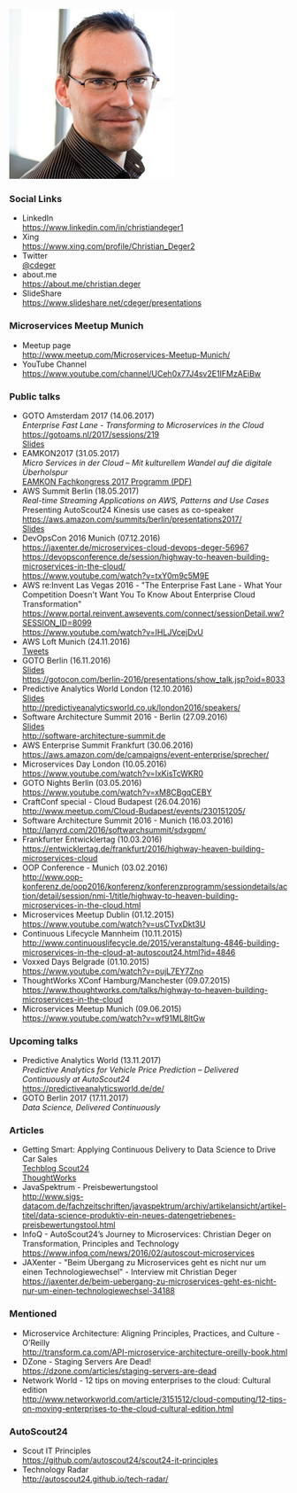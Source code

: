 ![Christian Deger](/images/cd.jpg)

### Social Links
* LinkedIn<br/><https://www.linkedin.com/in/christiandeger1>
* Xing<br/><https://www.xing.com/profile/Christian_Deger2>
* Twitter<br/>[@cdeger](https://twitter.com/cdeger)
* about.me<br/><https://about.me/christian.deger>
* SlideShare<br/><https://www.slideshare.net/cdeger/presentations>

### Microservices Meetup Munich
* Meetup page<br/><http://www.meetup.com/Microservices-Meetup-Munich/>
* YouTube Channel<br/><https://www.youtube.com/channel/UCeh0x77J4sv2E1IFMzAEiBw>

### Public talks
* GOTO Amsterdam 2017 (14.06.2017)<br/>_Enterprise Fast Lane - Transforming to Microservices in the Cloud_<br/><https://gotoams.nl/2017/sessions/219><br/>
[Slides](https://www.slideshare.net/cdeger/goto-amsterdam-2017-enterprise-fast-lane)
* EAMKON2017 (31.05.2017)<br/>_Micro Services in der Cloud – Mit kulturellem Wandel auf die digitale Überholspur_<br/>[EAMKON Fachkongress 2017 Programm (PDF)](http://www.eamkon.de/image/inhalte/file/EAMKON_Fachkongress_2017.pdf)
* AWS Summit Berlin (18.05.2017)<br/>_Real-time Streaming Applications on AWS, Patterns and Use Cases_<br/>Presenting AutoScout24 Kinesis use cases as co-speaker<br/><https://aws.amazon.com/summits/berlin/presentations2017/><br/>[Slides](http://presentations-berlin-summit-2017.s3-website.eu-central-1.amazonaws.com/NGA1-6_AutoScout24-AWS_Deger_Hausmann_Real-time_Streaming_Applications_on_AWS_Patterns_%20and_Use_Cases.pdf)
* DevOpsCon 2016 Munich (07.12.2016)<br/><https://jaxenter.de/microservices-cloud-devops-deger-56967><br/><https://devopsconference.de/session/highway-to-heaven-building-microservices-in-the-cloud/><br/><https://www.youtube.com/watch?v=txY0m9c5M9E>
* AWS re:Invent Las Vegas 2016 - "The Enterprise Fast Lane - What Your Competition Doesn't Want You To Know About Enterprise Cloud Transformation"<br/><https://www.portal.reinvent.awsevents.com/connect/sessionDetail.ww?SESSION_ID=8099><br/><https://www.youtube.com/watch?v=IHLJVcejDvU>
* AWS Loft Munich (24.11.2016)<br/>[Tweets](https://twitter.com/search?q=%23awsloft%20%40cdeger)
* GOTO Berlin (16.11.2016)<br/>[Slides](http://www.slideshare.net/cdeger/goto-berlin-2016)<br/><https://gotocon.com/berlin-2016/presentations/show_talk.jsp?oid=8033>
* Predictive Analytics World London (12.10.2016)<br/>[Slides](http://www.slideshare.net/ArifWider/predictive-analytics-for-vehicle-price-prediction-delivered-continuously-at-autoscout24)<br/><http://predictiveanalyticsworld.co.uk/london2016/speakers/>
* Software Architecture Summit 2016 - Berlin (27.09.2016)<br/>[Slides](http://www.slideshare.net/cdeger/microservices-in-der-cloud-software-architecture-summit-berlin-2016)<br/><http://software-architecture-summit.de>
* AWS Enterprise Summit Frankfurt (30.06.2016)<br/><https://aws.amazon.com/de/campaigns/event-enterprise/sprecher/>
* Microservices Day London (10.05.2016)<br/><https://www.youtube.com/watch?v=IxKisTcWKR0>
* GOTO Nights Berlin (03.05.2016)<br/><https://www.youtube.com/watch?v=xM8CBgqCEBY>
* CraftConf special - Cloud Budapest (26.04.2016)<br/><http://www.meetup.com/Cloud-Budapest/events/230151205/>
* Software Architecture Summit 2016 - Munich (16.03.2016)<br/><http://lanyrd.com/2016/softwarchsummit/sdxgpm/>
* Frankfurter Entwicklertag (10.03.2016)<br/><https://entwicklertag.de/frankfurt/2016/highway-heaven-building-microservices-cloud>
* OOP Conference - Munich (03.02.2016)<br/><http://www.oop-konferenz.de/oop2016/konferenz/konferenzprogramm/sessiondetails/action/detail/session/nmi-1/title/highway-to-heaven-building-microservices-in-the-cloud.html>
* Microservices Meetup Dublin (01.12.2015)<br/><https://www.youtube.com/watch?v=usCTvxDkt3U>
* Continuous Lifecycle Mannheim (10.11.2015)<br/><http://www.continuouslifecycle.de/2015/veranstaltung-4846-building-microservices-in-the-cloud-at-autoscout24.html?id=4846>
* Voxxed Days Belgrade (01.10.2015)<br/><https://www.youtube.com/watch?v=pujL7EY7Zno>
* ThoughtWorks XConf Hamburg/Manchester (09.07.2015)<br/><https://www.thoughtworks.com/talks/highway-to-heaven-building-microservices-in-the-cloud>
* Microservices Meetup Munich (09.06.2015)<br/><https://www.youtube.com/watch?v=wf91ML8ltGw>

### Upcoming talks
* Predictive Analytics World (13.11.2017)<br/>_Predictive Analytics for Vehicle Price Prediction – Delivered Continuously at AutoScout24_<br/><https://predictiveanalyticsworld.de/de/>
* GOTO Berlin 2017 (17.11.2017)<br/>_Data Science, Delivered Continuously_

### Articles
* Getting Smart: Applying Continuous Delivery to Data Science to Drive Car Sales<br/>[Techblog Scout24](http://techblog.scout24.com/2017/03/getting-smart-applying-continuous-delivery-data-science-drive-car-sales/)<br/>[ThoughtWorks](https://www.thoughtworks.com/insights/blog/getting-smart-applying-continuous-delivery-data-science-drive-car-sales)
* JavaSpektrum - Preisbewertungstool<br/><http://www.sigs-datacom.de/fachzeitschriften/javaspektrum/archiv/artikelansicht/artikel-titel/data-science-produktiv-ein-neues-datengetriebenes-preisbewertungstool.html>
* InfoQ - AutoScout24’s Journey to Microservices: Christian Deger on Transformation, Principles and Technology<br/><https://www.infoq.com/news/2016/02/autoscout-microservices>
* JAXenter - "Beim Übergang zu Microservices geht es nicht nur um einen Technologiewechsel" - Interview mit Christian Deger<br/><https://jaxenter.de/beim-uebergang-zu-microservices-geht-es-nicht-nur-um-einen-technologiewechsel-34188>

### Mentioned
* Microservice Architecture: Aligning Principles, Practices, and Culture - O’Reilly<br/><http://transform.ca.com/API-microservice-architecture-oreilly-book.html>
* DZone - Staging Servers Are Dead!<br/><https://dzone.com/articles/staging-servers-are-dead>
* Network World - 12 tips on moving enterprises to the cloud: Cultural edition<br/><http://www.networkworld.com/article/3151512/cloud-computing/12-tips-on-moving-enterprises-to-the-cloud-cultural-edition.html>

### AutoScout24
* Scout IT Principles<br/><https://github.com/autoscout24/scout24-it-principles>
* Technology Radar<br/><http://autoscout24.github.io/tech-radar/>
